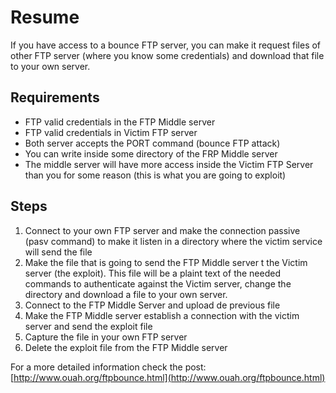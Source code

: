 



# Resume

If you have access to a bounce FTP server, you can make it request files of other FTP server \(where you know some credentials\) and download that file to your own server.

## Requirements

- FTP valid credentials in the FTP Middle server  
- FTP valid credentials in Victim FTP server  
- Both server accepts the PORT command \(bounce FTP attack\)  
- You can write inside some directory of the FRP Middle server  
- The middle server will have more access inside the Victim FTP Server than you for some reason \(this is what you are going to exploit\) 

## Steps

1. Connect to your own FTP server and make the connection passive \(pasv command\) to make it listen in a directory where the victim service will send the file
2. Make the file that is going to send the FTP Middle server t the Victim server \(the exploit\). This file will be a plaint text of the needed commands to authenticate against the Victim server, change the directory and download a file to your own server.
3. Connect to the FTP Middle Server and upload de previous file
4. Make the FTP Middle server establish a connection with the victim server and send the exploit file
5. Capture the file in your own FTP server
6. Delete the exploit file from the FTP Middle server

For a more detailed information check the post: [http://www.ouah.org/ftpbounce.html](http://www.ouah.org/ftpbounce.html)




